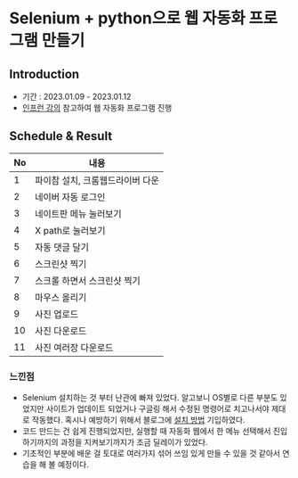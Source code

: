 # Selenium + python으로 웹 자동화 프로그램 만들기

## Introduction
- 기간 : 2023.01.09 - 2023.01.12
- [인프런 강의](https://www.inflearn.com/course/%EC%9B%B9%EC%9E%90%EB%8F%99%ED%99%94-%ED%8C%8C%EC%9D%B4%EC%8D%AC-%EC%85%80%EB%A0%88%EB%8B%88%EC%9B%80#) 참고하여 웹 자동화 프로그램 진행

## Schedule & Result
|No|내용|
|------|---|
|1|파이참 설치, 크롬웹드라이버 다운|
|2|네이버 자동 로그인|
|3|네이트판 메뉴 눌러보기|
|4|X path로 눌러보기|
|5|자동 댓글 달기|
|6|스크린샷 찍기|
|7|스크롤 하면서 스크린샷 찍기|
|8|마우스 올리기|
|9|사진 업로드|
|10|사진 다운로드|
|11|사진 여러장 다운로드|

### 느낀점
- Selenium 설치하는 것 부터 난관에 빠져 있었다. 알고보니 OS별로 다른 부분도 있었지만 사이트가 업데이트 되었거나 구글링 해서 수정된 명령어로 치고나서야 제대로 작동했다. 
혹시나 예방하기 위해서 블로그에 [설치 방법](https://velog.io/@heehe/selenium-chrome-driver-%EC%84%A4%EC%B9%98) 기입하였다.
- 코드 만드는 건 쉽게 진행되었지만, 실행할 때 자동화 웹에서 한 메뉴 선택해서 진입하기까지의 과정을 지켜보기까지가 조금 딜레이가 있었다.
- 기초적인 부분에 배운 걸 토대로 여러가지 섞어 쓰임 있게 만들 수 있을 것 같아서 연습을 해 볼 예정이다.
